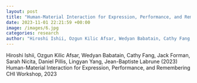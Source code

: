 ```yaml
---
layout: post
title: "Human-Material Interaction for Expression, Performance, and Remembering"
date: 2023-11-01 22:21:59 +00:00
image: /images/6.jpg
categories: research
author: "Hiroshi Ishii, Ozgun Kilic Afsar, Wedyan Babatain, Cathy Fang, Jack Forman, Sarah Nicita, Daniel Pillis, Lingyan Yang, Jean-Baptiste Labrune (2023)"
---
```


Hiroshi Ishii, Ozgun Kilic Afsar, Wedyan Babatain, Cathy Fang, Jack Forman, Sarah Nicita, Daniel Pillis, Lingyan Yang, Jean-Baptiste Labrune (2023)
Human-Material Interaction for Expression, Performance, and Remembering
CHI Workshop, 2023
